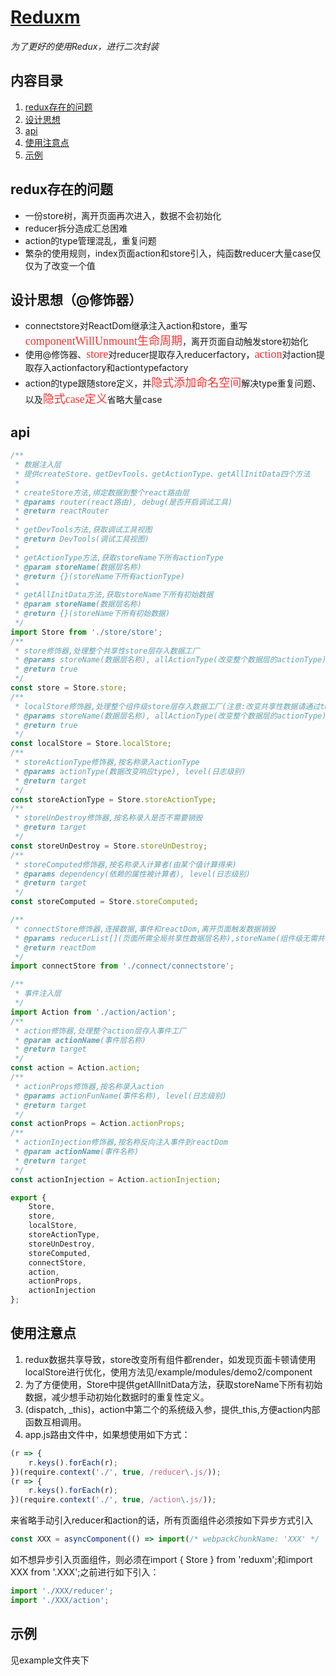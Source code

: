 # [Reduxm](https://github.com/yupeifeng/reduxm)
*为了更好的使用Redux，进行二次封装*

## 内容目录
1. [redux存在的问题](#redux存在的问题)
2. [设计思想](#设计思想)
3. [api](#api)
4. [使用注意点](#使用注意点)
5. [示例](#示例)

## redux存在的问题
* 一份store树，离开页面再次进入，数据不会初始化
* reducer拆分造成汇总困难
* action的type管理混乱，重复问题
* 繁杂的使用规则，index页面action和store引入，纯函数reducer大量case仅仅为了改变一个值

## 设计思想（@修饰器）
* connectstore对ReactDom继承注入action和store，重写<font color=#FF3030 size=4 face="黑体">componentWillUnmount生命周期</font>，离开页面自动触发store初始化
* 使用@修饰器、<font color=#FF3030 size=4 face="黑体">store</font>对reducer提取存入reducerfactory，<font color=#FF3030 size=4 face="黑体">action</font>对action提取存入actionfactory和actiontypefactory
* action的type跟随store定义，并<font color=#FF3030 size=4 face="黑体">隐式添加命名空间</font>解决type重复问题、以及<font color=#FF3030 size=4 face="黑体">隐式case定义</font>省略大量case

## api
```javascript
/**
 * 数据注入层
 * 提供createStore、getDevTools、getActionType、getAllInitData四个方法
 *
 * createStore方法,绑定数据到整个react路由层
 * @params router(react路由), debug(是否开启调试工具)
 * @return reactRouter
 *
 * getDevTools方法,获取调试工具视图
 * @return DevTools(调试工具视图)
 *
 * getActionType方法,获取storeName下所有actionType
 * @param storeName(数据层名称)
 * @return {}(storeName下所有actionType)
 *
 * getAllInitData方法,获取storeName下所有初始数据
 * @param storeName(数据层名称)
 * @return {}(storeName下所有初始数据)
 */
import Store from './store/store';
/**
 * store修饰器,处理整个共享性store层存入数据工厂
 * @params storeName(数据层名称), allActionType(改变整个数据层的actionType), allStoreLogs(改变整个数据层的打印日志级别)
 * @return true
 */
const store = Store.store;
/**
 * localStore修饰器,处理整个组件级store层存入数据工厂(注意:改变共享性数据请通过this.props.popDispatch函数,入参同dispatch)
 * @params storeName(数据层名称), allActionType(改变整个数据层的actionType), allStoreLogs(改变整个数据层的打印日志级别)
 * @return true
 */
const localStore = Store.localStore;
/**
 * storeActionType修饰器,按名称录入actionType
 * @params actionType(数据改变响应type), level(日志级别)
 * @return target
 */
const storeActionType = Store.storeActionType;
/**
 * storeUnDestroy修饰器,按名称录入是否不需要销毁
 * @return target
 */
const storeUnDestroy = Store.storeUnDestroy;
/**
 * storeComputed修饰器,按名称录入计算者(由某个值计算得来)
 * @params dependency(依赖的属性被计算者), level(日志级别)
 * @return target
 */
const storeComputed = Store.storeComputed;

/**
 * connectStore修饰器,连接数据,事件和reactDom,离开页面触发数据销毁
 * @params reducerList[](页面所需全局共享性数据层名称),storeName(组件级无需共享数据层名称),destroyStoreList[](离开页面销毁数据层名称)
 * @return reactDom
 */
import connectStore from './connect/connectstore';

/**
 * 事件注入层
 */
import Action from './action/action';
/**
 * action修饰器,处理整个action层存入事件工厂
 * @param actionName(事件层名称)
 * @return target
 */
const action = Action.action;
/**
 * actionProps修饰器,按名称录入action
 * @params actionFunName(事件名称), level(日志级别)
 * @return target
 */
const actionProps = Action.actionProps;
/**
 * actionInjection修饰器,按名称反向注入事件到reactDom
 * @param actionName(事件名称)
 * @return target
 */
const actionInjection = Action.actionInjection;

export {
	Store,
	store,
	localStore,
	storeActionType,
	storeUnDestroy,
	storeComputed,
	connectStore,
	action,
	actionProps,
	actionInjection
};
```

## 使用注意点
1. redux数据共享导致，store改变所有组件都render，如发现页面卡顿请使用localStore进行优化，使用方法见/example/modules/demo2/component
2. 为了方便使用，Store中提供getAllInitData方法，获取storeName下所有初始数据，减少想手动初始化数据时的重复性定义。
3. (dispatch, _this)，action中第二个的系统级入参，提供_this,方便action内部函数互相调用。
4. app.js路由文件中，如果想使用如下方式：
```javascript
(r => {
	r.keys().forEach(r);
})(require.context('./', true, /reducer\.js/));
(r => {
	r.keys().forEach(r);
})(require.context('./', true, /action\.js/));
```
来省略手动引入reducer和action的话，所有页面组件必须按如下异步方式引入
```javascript
const XXX = asyncComponent(() => import(/* webpackChunkName: 'XXX' */ './XXX'));
```
如不想异步引入页面组件，则必须在import { Store } from 'reduxm';和import XXX from '.XXX';之前进行如下引入：
```javascript
import './XXX/reducer';
import './XXX/action';
```

## 示例
见example文件夹下